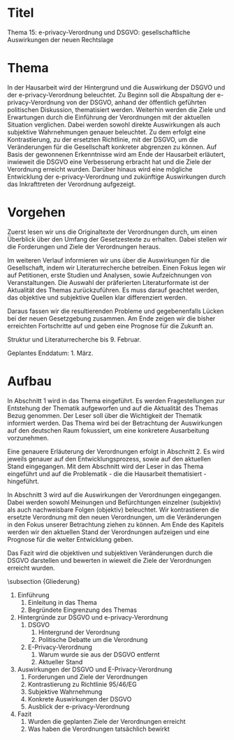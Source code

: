 # Titel

Thema 15: e-privacy-Verordnung und DSGVO: gesellschaftliche Auswirkungen der neuen Rechtslage

# Thema

In der Hausarbeit wird der Hintergrund und die Auswirkung der DSGVO und der e-privacy-Verordnung beleuchtet.
Zu Beginn soll die Abspaltung der e-privacy-Verordnung von der DSGVO, anhand der öffentlich geführten politischen Diskussion, thematisiert werden. Weiterhin werden die Ziele und Erwartungen durch die Einführung der Verordnungen mit der aktuellen Situation verglichen. Dabei werden sowohl direkte Auswirkungen als auch subjektive Wahrnehmungen genauer beleuchtet. Zu dem erfolgt eine Kontrastierung, zu der ersetzten Richtlinie, mit der DSGVO, um die Veränderungen für die Gesellschaft konkreter abgrenzen zu können. Auf Basis der gewonnenen Erkenntnisse wird am Ende der Hausarbeit erläutert, inwieweit die DSGVO eine Verbesserung erbracht hat und die Ziele der Verordnung erreicht wurden. Darüber hinaus wird eine mögliche Entwicklung der e-privacy-Verordnung und zukünftige Auswirkungen durch das Inkrafttreten der Verordnung aufgezeigt.

# Vorgehen

Zuerst lesen wir uns die Originaltexte der Verordnungen durch, um einen Überblick über den Umfang der Gesetzestexte zu erhalten. Dabei stellen wir die Forderungen und Ziele der Verordnungen heraus.

Im weiteren Verlauf informieren wir uns über die Auswirkungen für die Gesellschaft, indem wir Literaturrecherche betreiben. Einen Fokus legen wir auf Petitionen, erste Studien und Analysen, sowie Aufzeichnungen von Veranstaltungen. Die Auswahl der präferierten Literaturformate ist der Aktualität des Themas zurückzuführen. Es muss darauf geachtet werden, das objektive und subjektive Quellen klar differenziert werden.

Daraus fassen wir die resultierenden Probleme und gegebenenfalls Lücken bei der neuen Gesetzgebung zusammen. Am Ende zeigen wir die bisher erreichten Fortschritte auf und geben eine Prognose für die Zukunft an.

Struktur und Literaturrecherche bis 9. Februar.

Geplantes Enddatum: 1. März.

# Aufbau

In Abschnitt 1 wird in das Thema eingeführt. Es werden Fragestellungen zur Entstehung der Thematik aufgeworfen und auf die Aktualität des Themas Bezug genommen. Der Leser soll über die Wichtigkeit der Thematik informiert werden.
Das Thema wird bei der Betrachtung der Auswirkungen auf den deutschen Raum fokussiert, um eine konkretere Ausarbeitung vorzunehmen.

Eine genauere Erläuterung der Verordnungen erfolgt in Abschnitt 2. Es wird jeweils genauer auf den Entwicklungsprozess, sowie auf den aktuellen Stand eingegangen. Mit dem Abschnitt wird der Leser in das Thema eingeführt und auf die Problematik - die die Hausarbeit thematisiert -  hingeführt.

In Abschnitt 3 wird auf die Auswirkungen der Verordnungen eingegangen. Dabei werden sowohl Meinungen und Befürchtungen einzelner (subjektiv) als auch nachweisbare Folgen (objektiv) beleuchtet. Wir kontrastieren die ersetzte Verordnung mit den neuen Verordnungen, um die Veränderungen in den Fokus unserer Betrachtung ziehen zu können. Am Ende des Kapitels werden wir den aktuellen Stand der Verordnungen aufzeigen und eine Prognose für die weiter Entwicklung geben.

Das Fazit wird die objektiven und subjektiven Veränderungen durch die DSGVO darstellen und bewerten in wieweit die Ziele der Verordnungen erreicht wurden.

\subsection {Gliederung}

1. Einführung
    1. Einleitung in das Thema
    1. Begründete Eingrenzung des Themas
1. Hintergründe zur DSGVO und e-privacy-Verordnung
    1. DSGVO
        1. Hintergrund der Verordnung
        1. Politische Debatte um die Verordnung
    1. E-Privacy-Verordnung
        1. Warum wurde sie aus der DSGVO entfernt
        1. Aktueller Stand
1. Auswirkungen der DSGVO und E-Privacy-Verordnung
    1. Forderungen und Ziele der Verordnungen
    1. Kontrastierung zu Richtlinie 95/46/EG
    1. Subjektive Wahrnehmung
    1. Konkrete Auswirkungen der DSGVO
    1. Ausblick der e-privacy-Verordnung
1. Fazit
    1. Wurden die geplanten Ziele der Verordnungen erreicht
    1. Was haben die Verordnungen tatsächlich bewirkt
